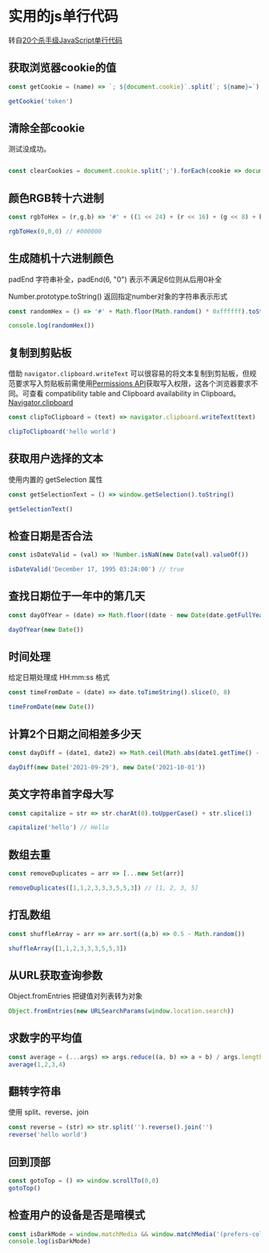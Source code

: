 # 实用的js单行代码

转自[20个杀手级JavaScript单行代码](https://mp.weixin.qq.com/s/ZrjDGucu24jK6HWN7iCy8g)

## 获取浏览器cookie的值
```js
const getCookie = (name) => `; ${document.cookie}`.split(`; ${name}=`).pop().split(';').shift();

getCookie('token')
```

## 清除全部cookie
测试没成功。

```js

const clearCookies = document.cookie.split(';').forEach(cookie => document.cookie = cookie.replace(/^ +/, '').replace(/=.*/,`=;expires=${new Date(0).toUTCString()};path=/`))

```

## 颜色RGB转十六进制
```js
const rgbToHex = (r,g,b) => '#' + ((1 << 24) + (r << 16) + (g << 8) + b).toString(16).slice(1)

rgbToHex(0,0,0) // #000000
```

## 生成随机十六进制颜色
padEnd 字符串补全，padEnd(6, "0") 表示不满足6位则从后用0补全

Number.prototype.toString() 返回指定number对象的字符串表示形式

```js
const randomHex = () => '#' + Math.floor(Math.random() * 0xffffff).toString(16).padEnd(6, "0")

console.log(randomHex())
```


## 复制到剪贴板
借助 `navigator.clipboard.writeText` 可以很容易的将文本复制到剪贴板，但规范要求写入剪贴板前需使用[Permissions API](https://developer.mozilla.org/zh-CN/docs/Web/API/Permissions_API)获取写入权限，这各个浏览器要求不同。可查看 compatibility table and Clipboard availability in Clipboard。 [Navigator.clipboard](https://developer.mozilla.org/zh-CN/docs/Web/API/Navigator/clipboard)

```js
const clipToClipboard = (text) => navigator.clipboard.writeText(text)

clipToClipboard('hello world')
```

## 获取用户选择的文本
使用内置的 getSelection 属性
```js
const getSelectionText = () => window.getSelection().toString()

getSelectionText()
```


## 检查日期是否合法

```js
const isDateValid = (val) => !Number.isNaN(new Date(val).valueOf()) 

isDateValid('December 17, 1995 03:24:00') // true
```

## 查找日期位于一年中的第几天

```js
const dayOfYear = (date) => Math.floor((date - new Date(date.getFullYear(), 0, 0)) / 1000 / 60 / 60 / 24 )

dayOfYear(new Date())
```

## 时间处理
给定日期处理成 HH:mm:ss 格式

```js
const timeFromDate = (date) => date.toTimeString().slice(0, 8)

timeFromDate(new Date())
```

## 计算2个日期之间相差多少天

```js
const dayDiff = (date1, date2) => Math.ceil(Math.abs(date1.getTime() - date2.getTime()) / 1000 / 60 / 60 / 24 )

dayDiff(new Date('2021-09-29'), new Date('2021-10-01'))
```

## 英文字符串首字母大写

```js
const capitalize = str => str.charAt(0).toUpperCase() + str.slice(1)

capitalize('hello') // Hello
```

## 数组去重
```js
const removeDuplicates = arr => [...new Set(arr)]

removeDuplicates([1,1,2,3,3,3,5,5,3]) // [1, 2, 3, 5]
```

## 打乱数组
```js
const shuffleArray = arr => arr.sort((a,b) => 0.5 - Math.random())

shuffleArray([1,1,2,3,3,3,5,5,3])
```


## 从URL获取查询参数
Object.fromEntries 把键值对列表转为对象
```js
Object.fromEntries(new URLSearchParams(window.location.search))

```

## 求数字的平均值

```js
const average = (...args) => args.reduce((a, b) => a + b) / args.length
average(1,2,3,4)
```

## 翻转字符串
使用 split、reverse、join
```js
const reverse = (str) => str.split('').reverse().join('')
reverse('hello world')
```

## 回到顶部

```js
const gotoTop = () => window.scrollTo(0,0)
gotoTop()
```

## 检查用户的设备是否是暗模式

```js
const isDarkMode = window.matchMedia && window.matchMedia('(prefers-color-scheme: dark)').matches
console.log(isDarkMode)
```











